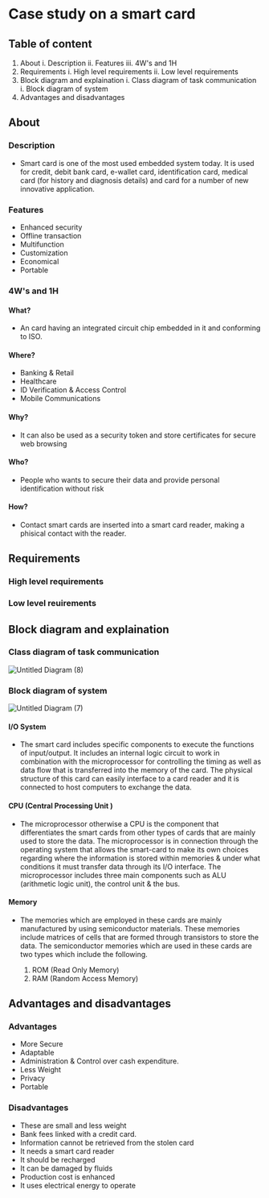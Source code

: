 # Case study on a smart card
## Table of content
1. About
    i. Description
    ii. Features
    iii. 4W's and 1H
2. Requirements
     i. High level requirements
     ii. Low level requirements
3. Block diagram and explaination
     i. Class diagram of task communication
     i. Block diagram of system
4. Advantages and disadvantages


## About

### Description
- Smart card is one of the most used embedded
system today. It is used for credit, debit bank card,
e-wallet card, identification card, medical card (for
history and diagnosis details) and card for a
number of new innovative application.

### Features
- Enhanced security
- Offline transaction
- Multifunction
- Customization
- Economical
- Portable

### 4W's and 1H

#### What?
- An card having an integrated circuit chip embedded in it and conforming to ISO.
#### Where?
- Banking & Retail
- Healthcare
- ID Verification & Access Control
- Mobile Communications
#### Why?
- It can also be used as a security token and store certificates for secure web browsing
#### Who?
- People who wants to secure their data and provide personal identification without risk
#### How?
- Contact smart cards are inserted into a smart card reader, making a phisical contact with the reader.

## Requirements

### High level requirements
### Low level reuirements

## Block diagram and explaination

### Class diagram of task communication
![Untitled Diagram (8)](https://user-images.githubusercontent.com/93757351/155443635-f338528d-076f-4a3d-bf16-4b0f8e47d2ca.jpg)

### Block diagram of system
![Untitled Diagram (7)](https://user-images.githubusercontent.com/93757351/155441974-81e3bccd-cbcb-4a66-bc0c-dd20cd1d8caa.jpg)

#### I/O System
- The smart card includes specific components to execute the functions of input/output. It includes an internal logic circuit to work in combination with the microprocessor for controlling the timing as well as data flow that is transferred into the memory of the card. The physical structure of this card can easily interface to a card reader and it is connected to host computers to exchange the data.

#### CPU (Central Processing Unit )
- The microprocessor otherwise a CPU is the component that differentiates the smart cards from other types of cards that are mainly used to store the data. The microprocessor is in connection through the operating system that allows the smart-card to make its own choices regarding where the information is stored within memories & under what conditions it must transfer data through its I/O interface. The microprocessor includes three main components such as ALU (arithmetic logic unit), the control unit & the bus.

#### Memory
- The memories which are employed in these cards are mainly manufactured by using semiconductor materials. These memories include matrices of cells that are formed through transistors to store the data. The semiconductor memories which are used in these cards are two types which include the following.

     1. ROM (Read Only Memory)
     2. RAM (Random Access Memory)

## Advantages and disadvantages

### Advantages
- More Secure
- Adaptable
- Administration & Control over cash expenditure.
- Less Weight
- Privacy
- Portable
### Disadvantages
- These are small and less weight
- Bank fees linked with a credit card.
- Information cannot be retrieved from the stolen card
- It needs a smart card reader
- It should be recharged
- It can be damaged by fluids
- Production cost is enhanced
- It uses electrical energy to operate
